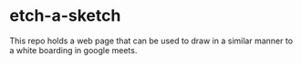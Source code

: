 # etch-a-sketch
This repo holds a web page that can be used to draw in a similar manner to a white boarding in google meets.
